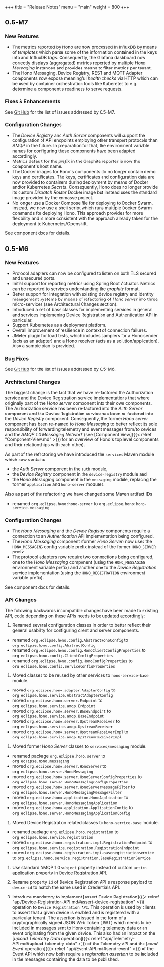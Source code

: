 +++
title = "Release Notes"
menu = "main"
weight = 800
+++

## 0.5-M7

### New Features

* The metrics reported by Hono are now processed in InfluxDB by means of *templates* which parse some of the information contained in the keys into and InfluxDB *tags*. Consequently, the Grafana dashboard now correctly displays (aggregated) metrics reported by multiple *Hono Messaging* instances and provides means to filter metrics per tenant.
* The Hono Messaging, Device Registry, REST and MQTT Adapter components now expose meaningful *health checks* via HTTP which can be used by container orchestration tools like Kuberetes to e.g. determine a component's readiness to serve requests.

### Fixes & Enhancements

See [Git Hub](https://github.com/eclipse/hono/issues?utf8=%E2%9C%93&q=is%3Aissue%20milestone%3A0.5-M7) for the list of issues addressed by 0.5-M7.

### Configuration Changes

* The *Device Registry* and *Auth Server* components will support the configuration of API endpoints employing other transport protocols than *AMQP* in the future. In preparation for that, the environment variable names for configuring these components have been adapted accordingly.
* Metrics default for the *prefix* in the Graphite reporter is now the component's host name.
* The Docker images for Hono's components do no longer contain demo keys and certificates. The keys, certificates and configuration data are now provided to containers during deployment by means of Docker and/or Kubernetes *Secrets*. Consequently, Hono does no longer provide its custom *Dispatch Router* Docker image but instead uses the standard image provided by the enmasse project.
* No longer use a Docker Compose file for deploying to Docker Swarm. Instead, we now use a shell script which runs multiple Docker Swarm commands for deploying Hono. This approach provides for more flexibility and is more consistent with the approach already taken for the deployment to Kubernetes/Openshift.

See component docs for details.


## 0.5-M6

### New Features

* Protocol adapters can now be configured to listen on both TLS secured and unsecured ports.
* Initial support for reporting metrics using Spring Boot Actuator. Metrics can be reported to services understanding the *graphite* format.
* Better support for integration with existing device registry and identity management systems by means of refactoring of *Hono server* into three micro-services (see Architectural Changes section).
* Introduced a set of base classes for implementing services in general and services implemening Device Registration and Authentication API in particular.
* Support Kubernetes as a deployment platform.
* Overall improvement of resilience in context of connection failures.
* JMeter plugin for load tests, which includes samplers for a Hono sender (acts as an adapter) and a Hono receiver (acts as a solution/application). Also a sample plan is provided.

### Bug Fixes

See [Git Hub](https://github.com/eclipse/hono/issues?utf8=%E2%9C%93&q=is%3Aissue%20milestone%3A0.5-M6%20) for the list of issues addressed by 0.5-M6.

### Architectural Changes

The biggest change is the fact that we have re-factored the Authorization service and the Device Registration service implementations that where originally part of the *Hono server* component into their own components. The Authorization service has been re-factored into the *Auth Server* component and the Device Registration service has been re-factored into the *Device Registry* component. Consequently, the former *Hono server* component has been re-named to *Hono Messaging* to better reflect its sole responsibility of forwarding telemetry and event messages from/to devices and the *AMQP 1.0 Messaging Network* (see [Component View]({{< relref "Component-View.md" >}}) for an overview of Hono's top level components and their relationships with each other).

As part of the refactoring we have introduced the `services` Maven module which now contains

* the *Auth Server* component in the `auth` module,
* the *Device Registry* component in the `device-registry` module and 
* the *Hono Messaging* component in the `messaging` module, replacing the former `application` and `hono-server` modules. 

Also as part of the refactoring we have changed some Maven artifact IDs

* renamed `org.eclipse.hono:hono-server` to `org.eclipse.hono:hono-service-messaging`

### Configuration Changes

* The *Hono Messaging* and the *Device Registry* components require a connection to an *Authentication* API implementation being configured. 
* The *Hono Messaging* component (former *Hono Server*) now uses the `HONO_MESSAGING` config variable prefix instead of the former `HONO_SERVER` prefix.
* The protocol adapters now require two connections being configured, one to the *Hono Messaging* component (using the `HONO_MESSAGING` environment variable prefix) and another one to the *Device Registration* service implementation (using the `HONO_REGISTRATION` environment variable prefix).

See component docs for details.

### API Changes

The following backwards incompatible changes have been made to existing API, code depending on these APIs needs to be updated accordingly:

1. Renamed several configuration classes in order to better reflect their general usability for configuring client and server components.

  * renamed `org.eclipse.hono.config.AbstractHonoConfig` to `org.eclipse.hono.config.AbstractConfig`
  * renamed `org.eclipse.hono.config.HonoClientConfigProperties` to `org.eclipse.hono.config.ClientConfigProperties`
  * renamed `org.eclipse.hono.config.HonoConfigProperties` to `org.eclipse.hono.config.ServiceConfigProperties`

1. Moved classes to be reused by other services to `hono-service-base` module.

  * moved `org.eclipse.hono.adapter.AdapterConfig` to `org.eclipse.hono.service.AbstractAdapterConfig`
  * moved `org.eclipse.hono.server.Endpoint` to `org.eclipse.hono.service.amqp.Endpoint`
  * moved `org.eclipse.hono.server.BaseEndpoint` to `org.eclipse.hono.service.amqp.BaseEndpoint`
  * moved `org.eclipse.hono.server.UpstreamReceiver` to `org.eclipse.hono.service.amqp.UpstreamReceiver`
  * moved `org.eclipse.hono.server.UpstreamReceiverImpl` to `org.eclipse.hono.service.amqp.UpstreamReceiverImpl`

1. Moved former *Hono Server* classes to `services/messaging` module.

  * renamed package `org.eclipse.hono.server` to `org.eclipse.hono.messaging`
  * moved `org.eclipse.hono.server.HonoServer` to `org.eclipse.hono.server.HonoMessaging`
  * moved `org.eclipse.hono.server.HonoServerConfigProperties` to `org.eclipse.hono.server.HonoMessagingConfigProperties`
  * moved `org.eclipse.hono.server.HonoServerMessageFilter` to `org.eclipse.hono.server.HonoMessagingMessageFilter`
  * moved `org.eclipse.hono.application.HonoApplication` to `org.eclipse.hono.server.HonoMessagingApplication`
  * moved `org.eclipse.hono.application.ApplicationConfig` to `org.eclipse.hono.server.HonoMessagingApplicationConfig`

1. Moved Device Registration related classes to `hono-service-base` module.

  * renamed package `org.eclipse.hono.registration` to `org.eclipse.hono.service.registration`
  * moved `org.eclipse.hono.registration.impl.RegistrationEndpoint` to `org.eclipse.hono.service.registration.RegistrationEndpoint`
  * moved `org.eclipse.hono.registration.impl.BaseRegistrationService` to `org.eclipse.hono.service.registration.BaseRegistrationService`

1. Use standard AMQP 1.0 `subject` property instead of custom `action` application property in Device Registration API.

1. Rename property `id` of Device Registration API's response payload to `device-id` to match the name used in Credentials API.

1. Introduce mandatory to implement [assert Device Registration]({{< relref "api/Device-Registration-API.md#assert-device-registration" >}}) operation to `Device Registration API`. This operation is used by clients to assert that a given device is enabled and is registered with a particular tenant. The assertion is issued in the form of a cryptographically signed JSON Web Token (JWT) which needs to be included in messages sent to Hono containing telemetry data or an event originating from the given device.
   This also had an impact on the [*upload Telemetry Data* operation]({{< relref "api/Telemetry-API.md#upload-telemetry-data" >}}) of the Telemetry API and the [*send Event* operation]({{< relref "api/Event-API.md#send-event" >}}) of the Event API which now both require a *registration assertion* to be included in the messages containing the data to be published.